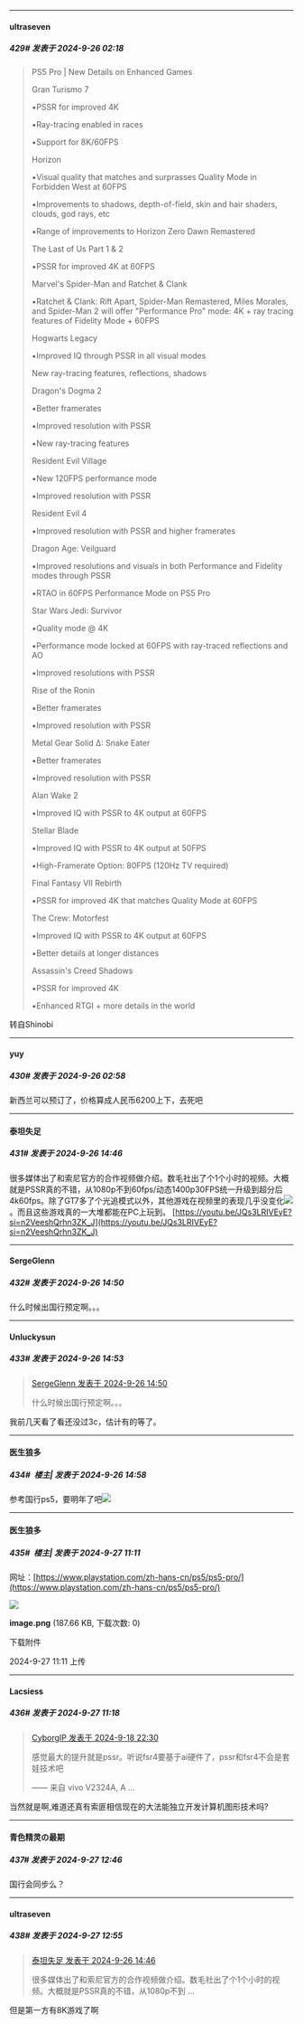 ﻿
*****

####  ultraseven  
##### 429#       发表于 2024-9-26 02:18

<blockquote>PS5 Pro | New Details on Enhanced Games

Gran Turismo 7

▪️PSSR for improved 4K

▪️Ray-tracing enabled in races

▪️Support for 8K/60FPS

Horizon

▪️Visual quality that matches and surprasses Quality Mode in Forbidden West at 60FPS

▪️Improvements to shadows, depth-of-field, skin and hair shaders, clouds, god rays, etc

▪️Range of improvements to Horizon Zero Dawn Remastered

The Last of Us Part 1 &amp; 2

▪️PSSR for improved 4K at 60FPS

Marvel's Spider-Man and Ratchet &amp; Clank

▪️Ratchet &amp; Clank: Rift Apart, Spider-Man Remastered, Miles Morales, and Spider-Man 2 will offer "Performance Pro" mode: 4K + ray tracing features of Fidelity Mode + 60FPS

Hogwarts Legacy

▪️Improved IQ through PSSR in all visual modes

New ray-tracing features, reflections, shadows

Dragon's Dogma 2

▪️Better framerates

▪️Improved resolution with PSSR

▪️New ray-tracing features

Resident Evil Village

▪️New 120FPS performance mode

▪️Improved resolution with PSSR

Resident Evil 4

▪️Improved resolution with PSSR and higher framerates

Dragon Age: Veilguard

▪️Improved resolutions and visuals in both Performance and Fidelity modes through PSSR

▪️RTAO in 60FPS Performance Mode on PS5 Pro

Star Wars Jedi: Survivor

▪️Quality mode @ 4K

▪️Performance mode locked at 60FPS with ray-traced reflections and AO

▪️Improved resolutions with PSSR

Rise of the Ronin

▪️Better framerates

▪️Improved resolution with PSSR

Metal Gear Solid Δ: Snake Eater

▪️Better framerates

▪️Improved resolution with PSSR

Alan Wake 2

▪️Improved IQ with PSSR to 4K output at 60FPS

Stellar Blade

▪️Improved IQ with PSSR to 4K output at 50FPS

▪️High-Framerate Option: 80FPS (120Hz TV required)

Final Fantasy VII Rebirth

▪️PSSR for improved 4K that matches Quality Mode at 60FPS

The Crew: Motorfest

▪️Improved IQ with PSSR to 4K output at 60FPS

▪️Better details at longer distances

Assassin's Creed Shadows

▪️PSSR for improved 4K

▪️Enhanced RTGI + more details in the world</blockquote>转自Shinobi


*****

####  yuy  
##### 430#       发表于 2024-9-26 02:58

新西兰可以预订了，价格算成人民币6200上下，去死吧


*****

####  泰坦失足  
##### 431#       发表于 2024-9-26 14:46

很多媒体出了和索尼官方的合作视频做介绍。数毛社出了个1个小时的视频。大概就是PSSR真的不错，从1080p不到60fps/动态1400p30FPS统一升级到超分后4k60fps。除了GT7多了个光追模式以外，其他游戏在视频里的表现几乎没变化<img src="https://static.saraba1st.com/image/smiley/face2017/067.png" referrerpolicy="no-referrer">。而且这些游戏真的一大堆都能在PC上玩到。
[https://youtu.be/JQs3LRIVEyE?si=n2VeeshQrhn3ZK_J](https://youtu.be/JQs3LRIVEyE?si=n2VeeshQrhn3ZK_J)


*****

####  SergeGlenn  
##### 432#       发表于 2024-9-26 14:50

什么时候出国行预定啊。。。


*****

####  Unluckysun  
##### 433#       发表于 2024-9-26 14:53

<blockquote><a href="httphttps://bbs.saraba1st.com/2b/forum.php?mod=redirect&amp;goto=findpost&amp;pid=66311565&amp;ptid=2198887" target="_blank">SergeGlenn 发表于 2024-9-26 14:50</a>

什么时候出国行预定啊。。。</blockquote>
我前几天看了看还没过3c，估计有的等了。


*****

####  医生狼多  
##### 434#         楼主| 发表于 2024-9-26 14:58

参考国行ps5，要明年了吧<img src="https://static.saraba1st.com/image/smiley/face2017/009.gif" referrerpolicy="no-referrer">


*****

####  医生狼多  
##### 435#         楼主| 发表于 2024-9-27 11:11

网址：[https://www.playstation.com/zh-hans-cn/ps5/ps5-pro/](https://www.playstation.com/zh-hans-cn/ps5/ps5-pro/)

<img src="https://img.saraba1st.com/forum/202409/27/111139nmrllmgfrfzlnf7g.png" referrerpolicy="no-referrer">

<strong>image.png</strong> (187.66 KB, 下载次数: 0)

下载附件

2024-9-27 11:11 上传


*****

####  Lacsiess  
##### 436#       发表于 2024-9-27 11:18

<blockquote><a href="httphttps://bbs.saraba1st.com/2b/forum.php?mod=redirect&amp;goto=findpost&amp;pid=66240405&amp;ptid=2198887" target="_blank">CyborgIP 发表于 2024-9-18 22:30</a>

感觉最大的提升就是pssr。听说fsr4要基于ai硬件了，pssr和fsr4不会是套娃技术吧

—— 来自 vivo V2324A, A ...</blockquote>
当然就是啊,难道还真有索匪相信现在的大法能独立开发计算机图形技术吗?


*****

####  青色精灵の最期  
##### 437#       发表于 2024-9-27 12:46

国行会同步么？


*****

####  ultraseven  
##### 438#       发表于 2024-9-27 12:55

<blockquote><a href="httphttps://bbs.saraba1st.com/2b/forum.php?mod=redirect&amp;goto=findpost&amp;pid=66311516&amp;ptid=2198887" target="_blank">泰坦失足 发表于 2024-9-26 14:46</a>

很多媒体出了和索尼官方的合作视频做介绍。数毛社出了个1个小时的视频。大概就是PSSR真的不错，从1080p不到 ...</blockquote>
但是第一方有8K游戏了啊

